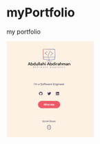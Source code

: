 # myPortfolio
my portfolio


<!-- ![Portfolio](https://abdullahidev.netlify.app/) -->

<img src="images/portfolio.png" align="center" width="40%"/>
